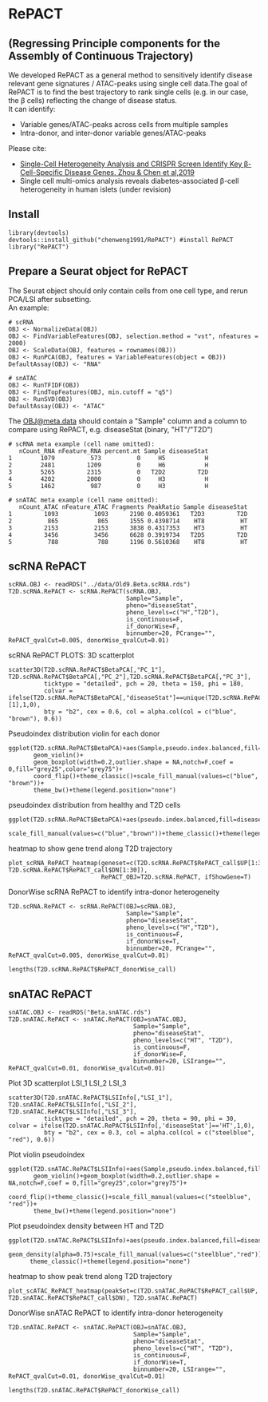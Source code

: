 # RePACT
## (Regressing Principle components for the Assembly of Continuous Trajectory)
We developed RePACT as a general method to sensitively identify disease relevant gene signatures / ATAC-peaks using single cell data.The goal of RePACT is to find the best trajectory to rank single cells (e.g. in our case, the β cells) reflecting the change of disease status. <br /> 
It can identify:<br /> 
- Variable genes/ATAC-peaks across cells from multiple samples
- Intra-donor, and inter-donor variable genes/ATAC-peaks 

Please cite: <br /> 
- [Single-Cell Heterogeneity Analysis and CRISPR Screen Identify Key β-Cell-Specific Disease Genes. Zhou & Chen et al,2019](https://doi.org/10.1016/j.celrep.2019.02.043) 
- Single cell multi-omics analysis reveals diabetes-associated β-cell heterogeneity in human islets (under revision)

## Install
```
library(devtools)
devtools::install_github("chenweng1991/RePACT") #install RePACT
library("RePACT")
```

## Prepare a Seurat object for RePACT
The Seurat object should only contain cells from one cell type, and rerun PCA/LSI after subsetting.<br /> 
An example:
```
# scRNA
OBJ <- NormalizeData(OBJ)
OBJ <- FindVariableFeatures(OBJ, selection.method = "vst", nfeatures = 2000)
OBJ <- ScaleData(OBJ, features = rownames(OBJ))
OBJ <- RunPCA(OBJ, features = VariableFeatures(object = OBJ))
DefaultAssay(OBJ) <- "RNA"

# snATAC
OBJ <- RunTFIDF(OBJ)
OBJ <- FindTopFeatures(OBJ, min.cutoff = "q5")
OBJ <- RunSVD(OBJ)
DefaultAssay(OBJ) <- "ATAC"
```
The OBJ@meta.data should contain a "Sample" column and a column to compare using RePACT, e.g. diseaseStat (binary, "HT"/"T2D")
```
# scRNA meta example (cell name omitted):
   nCount_RNA nFeature_RNA percent.mt Sample diseaseStat
1        1079          573          0     H5           H
2        2481         1209          0     H6           H
3        5265         2315          0   T2D2         T2D
4        4202         2000          0     H3           H
5        1462          987          0     H3           H

# snATAC meta example (cell name omitted):
   nCount_ATAC nFeature_ATAC Fragments PeakRatio Sample diseaseStat
1         1093          1093      2190 0.4059361   T2D3         T2D
2          865           865      1555 0.4398714    HT8          HT
3         2153          2153      3838 0.4317353    HT3          HT
4         3456          3456      6628 0.3919734   T2D5         T2D
5          788           788      1196 0.5610368    HT8          HT
```
## scRNA RePACT
```
scRNA.OBJ <- readRDS("../data/Old9.Beta.scRNA.rds")
T2D.scRNA.RePACT <- scRNA.RePACT(scRNA.OBJ,
                                 Sample="Sample",
                                 pheno="diseaseStat",
                                 pheno_levels=c("H","T2D"),
                                 is_continuous=F,
                                 if_donorWise=F,
                                 binnumber=20, PCrange="", RePACT_qvalCut=0.005, donorWise_qvalCut=0.01)
```
scRNA RePACT PLOTS:
3D scatterplot
```
scatter3D(T2D.scRNA.RePACT$BetaPCA[,"PC_1"], T2D.scRNA.RePACT$BetaPCA[,"PC_2"],T2D.scRNA.RePACT$BetaPCA[,"PC_3"],
          ticktype = "detailed", pch = 20, theta = 150, phi = 180, 
          colvar = ifelse(T2D.scRNA.RePACT$BetaPCA[,"diseaseStat"]==unique(T2D.scRNA.RePACT$BetaPCA[,"diseaseStat"])[1],1,0),
          bty = "b2", cex = 0.6, col = alpha.col(col = c("blue", "brown"), 0.6))
```
Pseudoindex distribution violin for each donor
```
ggplot(T2D.scRNA.RePACT$BetaPCA)+aes(Sample,pseudo.index.balanced,fill=diseaseStat)+
       geom_violin()+
       geom_boxplot(width=0.2,outlier.shape = NA,notch=F,coef = 0,fill="grey25",color="grey75")+
       coord_flip()+theme_classic()+scale_fill_manual(values=c("blue", "brown"))+
       theme_bw()+theme(legend.position="none")
```
pseudoindex distribution from healthy and T2D cells
```
ggplot(T2D.scRNA.RePACT$BetaPCA)+aes(pseudo.index.balanced,fill=diseaseStat)+geom_density(alpha=0.75)+
       scale_fill_manual(values=c("blue","brown"))+theme_classic()+theme(legend.position="none")
```
heatmap to show gene trend along T2D trajectory
```
plot_scRNA_RePACT_heatmap(geneset=c(T2D.scRNA.RePACT$RePACT_call$UP[1:30], T2D.scRNA.RePACT$RePACT_call$DN[1:30]),
                          RePACT_OBJ=T2D.scRNA.RePACT, ifShowGene=T)
```
DonorWise scRNA RePACT to identify intra-donor heterogeneity
```
T2D.scRNA.RePACT <- scRNA.RePACT(OBJ=scRNA.OBJ,
                                 Sample="Sample",
                                 pheno="diseaseStat",
                                 pheno_levels=c("H","T2D"),
                                 is_continuous=F,
                                 if_donorWise=T,
                                 binnumber=20, PCrange="", RePACT_qvalCut=0.005, donorWise_qvalCut=0.01)

lengths(T2D.scRNA.RePACT$RePACT_donorWise_call)
```
## snATAC RePACT
```
snATAC.OBJ <- readRDS("Beta.snATAC.rds")
T2D.snATAC.RePACT <- snATAC.RePACT(OBJ=snATAC.OBJ,
                                   Sample="Sample",
                                   pheno="diseaseStat",
                                   pheno_levels=c("HT", "T2D"),
                                   is_continuous=F,
                                   if_donorWise=F,
                                   binnumber=20, LSIrange="", RePACT_qvalCut=0.01, donorWise_qvalCut=0.01)
```
Plot 3D scatterplot LSI_1 LSI_2 LSI_3
```
scatter3D(T2D.snATAC.RePACT$LSIInfo[,"LSI_1"], T2D.snATAC.RePACT$LSIInfo[,"LSI_2"], T2D.snATAC.RePACT$LSIInfo[,"LSI_3"],
          ticktype = "detailed", pch = 20, theta = 90, phi = 30, colvar = ifelse(T2D.snATAC.RePACT$LSIInfo[,'diseaseStat']=='HT',1,0),
          bty = "b2", cex = 0.3, col = alpha.col(col = c("steelblue", "red"), 0.6))
```
Plot violin pseudoindex
```
ggplot(T2D.snATAC.RePACT$LSIInfo)+aes(Sample,pseudo.index.balanced,fill=diseaseStat)+
       geom_violin()+geom_boxplot(width=0.2,outlier.shape = NA,notch=F,coef = 0,fill="grey25",color="grey75")+
       coord_flip()+theme_classic()+scale_fill_manual(values=c("steelblue", "red"))+
       theme_bw()+theme(legend.position="none")
```
Plot pseudoindex density between HT and T2D
```
ggplot(T2D.snATAC.RePACT$LSIInfo)+aes(pseudo.index.balanced,fill=diseaseStat)+
      geom_density(alpha=0.75)+scale_fill_manual(values=c("steelblue","red"))+
      theme_classic()+theme(legend.position="none")
```
heatmap to show peak trend along T2D trajectory
```
plot_scATAC_RePACT_heatmap(peakSet=c(T2D.snATAC.RePACT$RePACT_call$UP, T2D.snATAC.RePACT$RePACT_call$DN), T2D.snATAC.RePACT)
```
DonorWise snATAC RePACT to identify intra-donor heterogeneity
```
T2D.snATAC.RePACT <- snATAC.RePACT(OBJ=snATAC.OBJ,
                                   Sample="Sample",
                                   pheno="diseaseStat",
                                   pheno_levels=c("HT", "T2D"),
                                   is_continuous=F,
                                   if_donorWise=T,
                                   binnumber=20, LSIrange="", RePACT_qvalCut=0.01, donorWise_qvalCut=0.01)

lengths(T2D.snATAC.RePACT$RePACT_donorWise_call)
```
